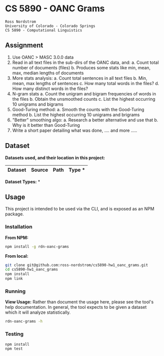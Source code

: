 CS 5890 - OANC Grams
================================

    Ross Nordstrom
    University of Colorado - Colorado Springs
    CS 5890 - Computational Linguistics

## Assignment

1. Use OANC > MASC 3.0.0 data
2. Read in all text files in the sub-dirs of the OANC data, and:
  a. Count total number of documents (files)
  b. Produces some stats like min, mean, max, median lengths of documents
3. More stats analysis:
  a. Count total sentences in all text files
  b. Min, mean, max lengths of sentences
  c. How many total words in the files?
  d. How many distinct words in the files?
4. N-gram stats
  a. Count the unigram and bigram frequencies of words in the files
  b. Obtain the unsmoothed counts
  c. List the highest occurring 10 unigrams and bigrams
5. Good-Turing method:
  a. Smooth the counts with the Good-Turing method
  b. List the highest occurring 10 unigrams and brigrams
6. "Better" smoothing algo:
  a. Research a better alternative and use that
  b. Why is it better than Good-Turing
7. Write a short paper detailing what was done, .... and more .....
  

## Dataset
**Datasets used, and their location in this project:**

**Dataset** | **Source** | **Path** | **Type** *
---|---|---|---

**Dataset Types:** *

## Usage
This project is intended to be used via the CLI, and is exposed as an NPM package.

### Installation
**From NPM:**
```sh
npm install -g rdn-oanc-grams
```

**From local:**
```sh
git clone git@github.com:ross-nordstrom/cs5890-hw1_oanc_grams.git
cd cs5890-hw1_oanc_grams
npm install
npm link
```

### Running
**View Usage:**
Rather than document the usage here, please see the tool's help documentation. In general, the tool
expects to be given a dataset which it will analyze statistically.

```sh
rdn-oanc-grams -h
```

### Testing
```sh
npm install
npm test
```
